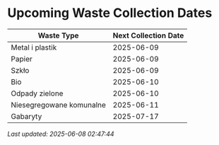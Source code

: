# Upcoming Waste Collection Dates

| Waste Type | Next Collection Date |
|------------|----------------------|
| Metal i plastik | 2025-06-09 |
| Papier | 2025-06-09 |
| Szkło | 2025-06-09 |
| Bio | 2025-06-10 |
| Odpady zielone | 2025-06-10 |
| Niesegregowane komunalne | 2025-06-11 |
| Gabaryty | 2025-07-17 |


*Last updated: 2025-06-08 02:47:44*
